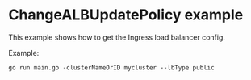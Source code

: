 # ChangeALBUpdatePolicy example

This example shows how to get the Ingress load balancer config.

Example: 

```
go run main.go -clusterNameOrID mycluster --lbType public
```